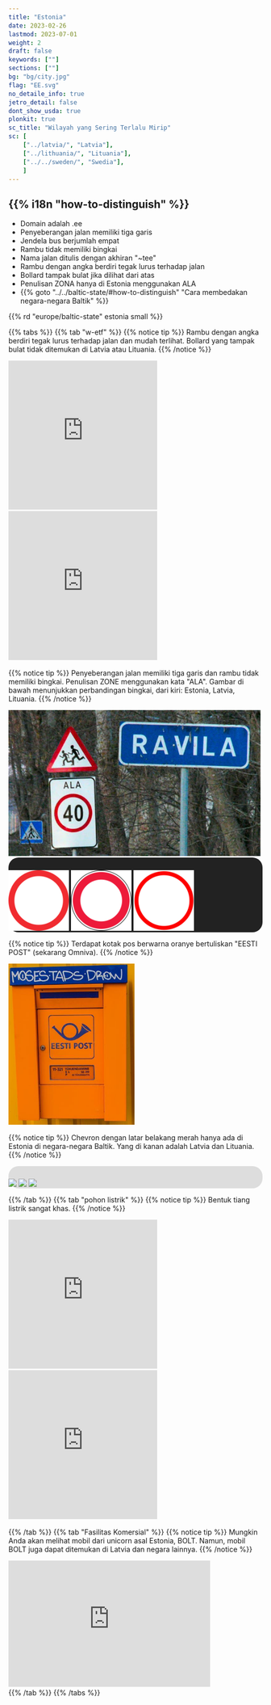 ```yaml
---
title: "Estonia"
date: 2023-02-26
lastmod: 2023-07-01
weight: 2
draft: false
keywords: [""]
sections: [""]
bg: "bg/city.jpg"
flag: "EE.svg"
no_detaile_info: true
jetro_detail: false
dont_show_usda: true
plonkit: true
sc_title: "Wilayah yang Sering Terlalu Mirip"
sc: [
    ["../latvia/", "Latvia"],
    ["../lithuania/", "Lituania"],
    ["../../sweden/", "Swedia"],
    ]
---
```


<div class="main-desciption country-description">
    <h2 class="section-title">{{% i18n "how-to-distinguish" %}}</h2>
    <ul class="rule-list">
        <li>Domain adalah <span class="quiz">.ee</span></li>
        <li>Penyeberangan jalan memiliki <span class="quiz">tiga</span> garis</li>
        <li>Jendela bus berjumlah <span class="quiz">empat</span></li>
        <li>Rambu tidak memiliki <span class="quiz">bingkai</span></li>
        <li>Nama jalan ditulis dengan akhiran "<span class="quiz">~tee</span>"</li>
        <li>Rambu dengan angka berdiri tegak lurus terhadap jalan</li>
        <li>Bollard tampak <span class="quiz">bulat</span> jika dilihat dari atas</li>
        <li>Penulisan ZONA hanya di Estonia menggunakan <span class="quiz">ALA</span></li>
        <li>{{% goto "../../baltic-state/#how-to-distinguish" "Cara membedakan negara-negara Baltik" %}}</li>
    </ul>
    {{% rd "europe/baltic-state" estonia small %}}
</div>

{{% tabs %}}
{{% tab "w-etf" %}}
{{% notice tip %}}
Rambu dengan angka berdiri tegak lurus terhadap jalan dan mudah terlihat. Bollard yang tampak <span class="quiz">bulat</span> tidak ditemukan di Latvia atau Lituania.
{{% /notice %}}

<div class="googlemap-if">
<iframe src="https://www.google.com/maps/embed?pb=!4v1684548865123!6m8!1m7!1ss2eRa4sqGznaQedLsvXiMQ!2m2!1d59.37685549321069!2d27.89913102016457!3f105.52049170390629!4f-7.112191365266568!5f3.325193203789971" width="295" height="295" style="border:0;" allowfullscreen="" loading="lazy" referrerpolicy="no-referrer-when-downgrade"></iframe>
<iframe src="https://www.google.com/maps/embed?pb=!4v1689164219918!6m8!1m7!1sDjT-SaPbfiSX9J-KU32QvA!2m2!1d58.90230248324077!2d22.78975689759678!3f0.49609568359306877!4f-3.5385327151698647!5f3.325193203789971" width="295" height="295" style="border:0;" allowfullscreen="" loading="lazy" referrerpolicy="no-referrer-when-downgrade"></iframe>
</div>

{{% notice tip %}}
Penyeberangan jalan memiliki <span class="quiz">tiga</span> garis dan rambu tidak memiliki <span class="quiz">bingkai</span>. Penulisan ZONE menggunakan kata "<span class="quiz">ALA</span>". Gambar di bawah menunjukkan perbandingan bingkai, dari kiri: <span class="quiz">Estonia</span>, <span class="quiz">Latvia</span>, <span class="quiz">Lituania</span>.
{{% /notice %}}

<div class="googlemap-if unclickable">
<img src="./road-sign.jpg" width="500px">
</div>

<div class="googlemap-if unclickable" style="background-color:#222; padding-top:25px;border-radius:20px;">
<img src="../Estonia_road_sign_311a.svg" width="120px" class="margin-ten-px" />
<img src="../Latvia_road_sign_302.svg" width="120px" class="margin-ten-px" />
<img src="../Lithuania_background.png" width="120px" class="margin-ten-px" />
</div>

{{% notice tip %}}
Terdapat kotak pos berwarna oranye bertuliskan "EESTI POST" (sekarang Omniva).
{{% /notice %}}

<div class="googlemap-if unclickable">
<img src="./estonia_baltic_states_post.jpg" width="250px">
</div>

{{% notice tip %}}
Chevron dengan latar belakang merah hanya ada di Estonia di negara-negara Baltik. Yang di kanan adalah <span class="quiz">Latvia</span> dan <span class="quiz">Lituania</span>.
{{% /notice %}}

<div class="googlemap-if unclickable" style="background-color:#ddd; padding-top:25px;border-radius:20px;">
<img src="https://geopinning.space/rule/europe/baltic-state/estonia/r/ar.png" width="120px" class="margin-ten-px" />
<img src="https://geopinning.space/rule/europe/baltic-state/latvia/r/ar.png" width="120px" class="margin-ten-px" />
<img src="https://geopinning.space/rule/europe/baltic-state/lithuania/r/ar.png" width="120px" class="margin-ten-px" />
</div>

{{% /tab %}}
{{% tab "pohon listrik" %}}
{{% notice tip %}}
Bentuk tiang listrik sangat khas.
{{% /notice %}}

<div class="googlemap-if">
<iframe src="https://www.google.com/maps/embed?pb=!4v1684549021500!6m8!1m7!1stbZuP6koBaeDo8e3cl_DkA!2m2!1d58.93504701494305!2d23.54464915487738!3f201.21315628958942!4f12.229153390006445!5f3.325193203789971" width="295" height="295" style="border:0;" allowfullscreen="" loading="lazy" referrerpolicy="no-referrer-when-downgrade"></iframe>
<iframe src="https://www.google.com/maps/embed?pb=!4v1684549789125!6m8!1m7!1sUK09eoFtGbyzqxhEKnzbMA!2m2!1d58.82859579738559!2d22.77281356132972!3f222.06544992607115!4f35.6061724790744!5f3.325193203789971" width="295" height="295" style="border:0;" allowfullscreen="" loading="lazy" referrerpolicy="no-referrer-when-downgrade"></iframe>
</div>

{{% /tab %}}
{{% tab "Fasilitas Komersial" %}}
{{% notice tip %}}
Mungkin Anda akan melihat mobil dari unicorn asal Estonia, BOLT. Namun, mobil BOLT juga dapat ditemukan di Latvia dan negara lainnya.
{{% /notice %}}

<div class="googlemap-if">
<iframe src="https://www.google.com/maps/embed?pb=!4v1685192555626!6m8!1m7!1sBhGvr1FQ-BFtvlK7Z0QBXA!2m2!1d59.43305375768256!2d24.74544828658941!3f185.63236484192078!4f-6.356764414259473!5f3.325193203789971" width="400" height="250" style="border:0;" allowfullscreen="" loading="lazy" referrerpolicy="no-referrer-when-downgrade"></iframe>
</div>
{{% /tab %}}
{{% /tabs %}}
